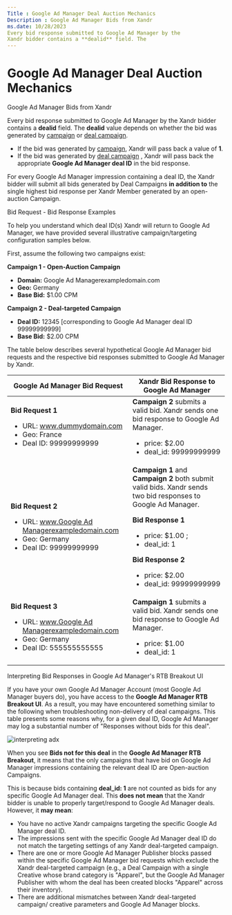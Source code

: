 ```yaml
---
Title : Google Ad Manager Deal Auction Mechanics
Description : Google Ad Manager Bids from Xandr
ms.date: 10/28/2023
Every bid response submitted to Google Ad Manager by the
Xandr bidder contains a **dealid** field. The
---
```



# Google Ad Manager Deal Auction Mechanics



Google Ad Manager Bids from Xandr

Every bid response submitted to Google Ad Manager by the
Xandr bidder contains a **dealid** field. The
**dealid** value depends on whether the bid was generated by
<a href="create-a-campaign.md" class="xref">campaign</a> or
<a href="create-a-deal-campaign.md" class="xref">deal campaign</a>.



- If the bid was generated by
  <a href="create-a-campaign.md" class="xref">campaign</a>,
  Xandr will pass back a value of **1**.
- If the bid was generated by
  <a href="create-a-deal-campaign.md" class="xref">deal campaign</a> ,
  Xandr will pass back the appropriate **Google
  Ad Manager deal ID** in the bid response.

For every Google Ad Manager impression containing a deal ID, the
Xandr bidder will submit all bids generated by
Deal Campaigns **in addition to** the single highest bid response per
Xandr Member generated by an open-auction
Campaign.



Bid Request - Bid Response Examples

To help you understand which deal ID(s) Xandr
will return to Google Ad Manager, we have provided several illustrative
campaign/targeting configuration samples below.

First, assume the following two campaigns exist:

**Campaign 1 - Open-Auction Campaign**

- **Domain:** Google Ad Managerexampledomain.com
- **Geo:** Germany
- **Base Bid:** $1.00 CPM

**Campaign 2 - Deal-targeted Campaign**

- **Deal ID:** 12345 \[corresponding to Google Ad Manager deal ID
  99999999999\]
- **Base Bid:** $2.00 CPM

The table below describes several hypothetical Google Ad Manager bid
requests and the respective bid responses submitted to Google Ad Manager
by Xandr.

<table class="table">
<thead class="thead">
<tr class="header row">
<th id="ID-000006b8__entry__1" class="entry">Google Ad Manager Bid
Request</th>
<th id="ID-000006b8__entry__2" class="entry"><span
class="ph">Xandr Bid Response to Google Ad Manager</th>
</tr>
</thead>
<tbody class="tbody">
<tr class="odd row">
<td class="entry" headers="ID-000006b8__entry__1"><strong>Bid Request
1</strong>
<ul>
<li>URL: <a href="http://www.dummydomain.com" class="xref"
target="_blank">www.dummydomain.com</a></li>
<li>Geo: France</li>
<li>Deal ID: 99999999999</li>
</ul></td>
<td class="entry" headers="ID-000006b8__entry__2"><strong>Campaign
2</strong> submits a valid bid. Xandr sends one
bid response to Google Ad Manager.
<ul>
<li>price: $2.00</li>
<li>deal_id: 99999999999</li>
</ul></td>
</tr>
<tr class="even row">
<td class="entry" headers="ID-000006b8__entry__1"><strong>Bid Request
2</strong>
<ul>
<li>URL: <a href="http://www.adxexampledomain.com" class="xref"
target="_blank">www.Google Ad Managerexampledomain.com</a></li>
<li>Geo: Germany</li>
<li>Deal ID: 99999999999</li>
</ul></td>
<td class="entry" headers="ID-000006b8__entry__2"><strong>Campaign
1</strong> and <strong>Campaign 2</strong> both submit valid bids. <span
class="ph">Xandr sends two bid responses to Google Ad Manager.
<p><strong>Bid Response 1</strong></p>
<ul>
<li>price: $1.00 ;</li>
<li>deal_id: 1</li>
</ul>
<p><strong>Bid Response 2</strong></p>
<ul>
<li>price: $2.00</li>
<li>deal_id: 99999999999</li>
</ul></td>
</tr>
<tr class="odd row">
<td class="entry" headers="ID-000006b8__entry__1"><strong>Bid Request
3</strong>
<ul>
<li>URL: <a href="http://www.adxexampledomain.com" class="xref"
target="_blank">www.Google Ad Managerexampledomain.com</a></li>
<li>Geo: Germany</li>
<li>Deal ID: 555555555555</li>
</ul></td>
<td class="entry" headers="ID-000006b8__entry__2"><strong>Campaign
1</strong> submits a valid bid. Xandr sends one
bid response to Google Ad Manager.
<ul>
<li>price: $1.00</li>
<li>deal_id: 1</li>
</ul></td>
</tr>
</tbody>
</table>

Interpreting Bid Responses in Google Ad Manager's RTB Breakout UI

If you have your own Google Ad Manager Account (most Google Ad Manager
buyers do), you have access to the **Google Ad Manager RTB Breakout
UI**. As a result, you may have encountered something similar to the
following when troubleshooting non-delivery of deal campaigns. This
table presents some reasons why, for a given deal ID, Google Ad Manager
may log a substantial number of "Responses without bids for this deal".

![interpreting adx](media/interpreting_adx_bid_responses.png)


When you see **Bids not for this deal** in the **Google Ad Manager RTB
Breakout**, it means that the only campaigns that have bid on Google Ad
Manager impressions containing the relevant deal ID are Open-auction
Campaigns.

This is because bids containing **deal_id: 1** are not counted as bids
for any specific Google Ad Manager deal. This **does not mean** that the
Xandr bidder is unable to properly
target/respond to Google Ad Manager deals. However, it **may mean**:

- You have no active Xandr campaigns targeting
  the specific Google Ad Manager deal ID.
- The impressions sent with the specific Google Ad Manager deal ID do
  not match the targeting settings of any Xandr
  deal-targeted campaign.
- There are one or more Google Ad Manager Publisher blocks passed within
  the specific Google Ad Manager bid requests which exclude the
  Xandr deal-targeted campaign (e.g., a Deal
  Campaign with a single Creative whose brand category is "Apparel", but
  the Google Ad Manager Publisher with whom the deal has been created
  blocks "Apparel" across their inventory).
- There are additional mismatches between Xandr
  deal-targeted campaign/ creative parameters and Google Ad Manager
  blocks.




